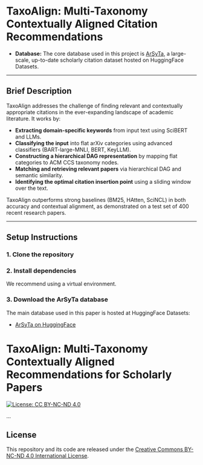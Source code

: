 # TaxoAlign: Multi-Taxonomy Contextually Aligned Citation Recommendations

- **Database:** The core database used in this project is [ArSyTa](https://huggingface.co/datasets/goyalkaraniit/ArSyTa), a large-scale, up-to-date scholarly citation dataset hosted on HuggingFace Datasets.  
---

## Brief Description

TaxoAlign addresses the challenge of finding relevant and contextually appropriate citations in the ever-expanding landscape of academic literature. It works by:

- **Extracting domain-specific keywords** from input text using SciBERT and LLMs.
- **Classifying the input** into flat arXiv categories using advanced classifiers (BART-large-MNLI, BERT, KeyLLM).
- **Constructing a hierarchical DAG representation** by mapping flat categories to ACM CCS taxonomy nodes.
- **Matching and retrieving relevant papers** via hierarchical DAG and semantic similarity.
- **Identifying the optimal citation insertion point** using a sliding window over the text.

TaxoAlign outperforms strong baselines (BM25, HAtten, SciNCL) in both accuracy and contextual alignment, as demonstrated on a test set of 400 recent research papers.

---


## Setup Instructions

### 1. Clone the repository


### 2. Install dependencies

We recommend using a virtual environment.



### 3. Download the ArSyTa database

The main database used in this paper is hosted at HuggingFace Datasets:

- [ArSyTa on HuggingFace](https://huggingface.co/datasets/goyalkaraniit/ArSyTa)

# TaxoAlign: Multi-Taxonomy Contextually Aligned Recommendations for Scholarly Papers

[![License: CC BY-NC-ND 4.0](https://img.shields.io/badge/License-BY--NC--ND%204.0-lightgrey.svg)](https://creativecommons.org/licenses/by-nc-nd/4.0/)

...

## License

This repository and its code are released under the [Creative Commons BY-NC-ND 4.0 International License](https://creativecommons.org/licenses/by-nc-nd/4.0/).




